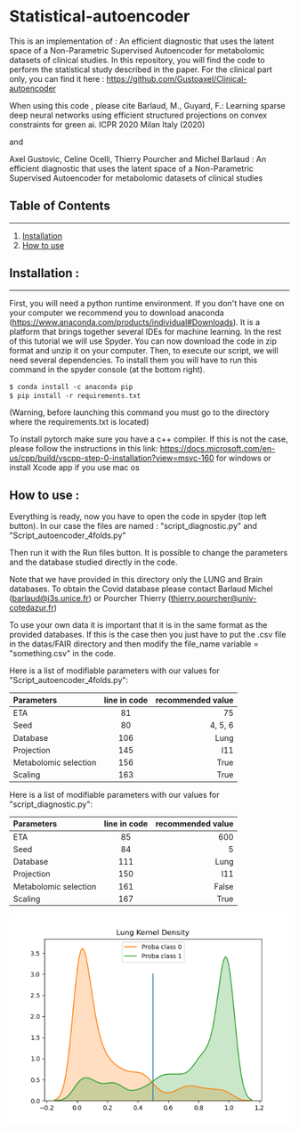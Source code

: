 # Statistical-autoencoder

This is an implementation of : An efficient diagnostic that uses the latent space of a Non-Parametric Supervised Autoencoder for metabolomic datasets of clinical studies. In this repository, you will find the code to perform the statistical study described in the paper. For the clinical part only, you can find it here : https://github.com/Gustoaxel/Clinical-autoencoder
  
When using this code , please cite Barlaud, M., Guyard, F.: Learning sparse deep neural networks 
using efficient structured projections on convex constraints for green ai. ICPR 2020 Milan Italy (2020)

and 

Axel Gustovic, Celine Ocelli, Thierry Pourcher and Michel Barlaud : An efficient diagnostic that uses the latent space of a Non-Parametric Supervised Autoencoder for metabolomic datasets of clinical studies


## Table of Contents
***
1. [Installation](#installation)
2. [How to use](#use)
  
    
## Installation : 
***

First, you will need a python runtime environment. If you don't have one on your computer we recommend you to download anaconda (https://www.anaconda.com/products/individual#Downloads). It is a platform that brings together several IDEs for machine learning. In the rest of this tutorial we will use Spyder. 
You can now download the code in zip format and unzip it on your computer.
Then, to execute our script, we will need several dependencies. To install them you will have to run this command in the spyder console (at the bottom right).
```
$ conda install -c anaconda pip
$ pip install -r requirements.txt 
```
(Warning, before launching this command you must go to the directory where the requirements.txt is located)

To install pytorch make sure you have a c++ compiler. If this is not the case, please follow the instructions in this link: https://docs.microsoft.com/en-us/cpp/build/vscpp-step-0-installation?view=msvc-160 for windows or install Xcode app if you use mac os

## How to use : 

Everything is ready, now you have to open the code in spyder (top left button). In our case the files are named : "script_diagnostic.py" and "Script_autoencoder_4folds.py"

Then run it with the Run files button. It is possible to change the parameters and the database studied directly in the code. 

Note that we have provided in this directory only the LUNG and Brain databases. To obtain the Covid database please contact Barlaud Michel (barlaud@i3s.unice.fr) or Pourcher Thierry (thierry.pourcher@univ-cotedazur.fr)

To use your own data it is important that it is in the same format as the provided databases. If this is the case then you just have to put the .csv file in the datas/FAIR directory and then modify the file_name variable = "something.csv" in the code. 

Here is a list of modifiable parameters with our values for "Script_autoencoder_4folds.py": 

| Parameters | line in code | recommended value |
|:--------------|:-------------:|--------------:|
| ETA | 81 | 75|
| Seed | 80 | 4, 5, 6 |
| Database | 106 | Lung |
| Projection | 145 | l11 |
| Metabolomic selection | 156 | True |
| Scaling | 163 | True |

Here is a list of modifiable parameters with our values for "script_diagnostic.py": 

| Parameters | line in code | recommended value |
|:--------------|:-------------:|--------------:|
| ETA | 85 | 600 |
| Seed | 84 | 5 |
| Database | 111 | Lung |
| Projection | 150 | l11 |
| Metabolomic selection | 161 | False |
| Scaling | 167 | True |

![alt text](./Doc/Lung-kernel.png)
